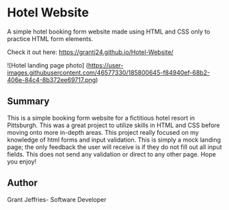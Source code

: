 # Hotel Website

A simple hotel booking form website made using HTML and CSS only to practice HTML form elements.

Check it out here: https://grantj24.github.io/Hotel-Website/

![Hotel landing page photo] (https://user-images.githubusercontent.com/46577330/185800645-f84940ef-68b2-406e-84c4-8b372ee69717.png)

## Summary

This is a simple booking form website for a fictitious hotel resort in Pittsburgh. This was a great project to utilize skills in HTML and CSS before moving onto more in-depth areas. This project really focused on my knowledge of html forms and input validation. This is simply a mock landing page; the only feedback the user will receive is if they do not fill out all input fields. This does not send any validation or direct to any other page. Hope you enjoy!

## Author

Grant Jeffries- Software Developer 
